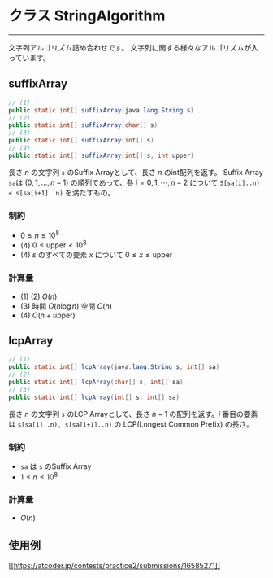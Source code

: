 # クラス StringAlgorithm
- - -

文字列アルゴリズム詰め合わせです。
文字列に関する様々なアルゴリズムが入っています。

## suffixArray

```Java
// (1)
public static int[] suffixArray(java.lang.String s)
// (2)
public static int[] suffixArray(char[] s)
// (3)
public static int[] suffixArray(int[] s)
// (4)
public static int[] suffixArray(int[] s, int upper)
```

長さ $n$ の文字列 `s` のSuffix Arrayとして、長さ $n$ のint配列を返す。 Suffix Array `sa`は $(0,1,\ldots ,n-1)$ の順列であって、各 $i=0,1,\cdots , n-2$ について `S[sa[i]..n) < s[sa[i+1]..n)` を満たすもの。

### 制約

- $0\le n\le 10^8$
- (4) $0\le \mathrm{upper}<10^8$
- (4) $s$ のすべての要素 $x$ について $0\le x\le \mathrm{upper}$

### 計算量

- (1) (2) $O(n)$
- (3) 時間 $O(n\log n)$ 空間 $O(n)$
- (4) $O(n+\mathrm{upper})$

## lcpArray

```Java
// (1)
public static int[] lcpArray(java.lang.String s, int[] sa)
// (2)
public static int[] lcpArray(char[] s, int[] sa)
// (3)
public static int[] lcpArray(int[] s, int[] sa)
```

長さ $n$ の文字列 `s` のLCP Arrayとして、長さ $n-1$ の配列を返す。$i$ 番目の要素は `s[sa[i]..n), s[sa[i+1]..n)` の LCP(Longest Common Prefix) の長さ。

### 制約

- `sa` は `s` のSuffix Array
- $1 \le n \le 10^8$

### 計算量

- $O(n)$

## 使用例
[[https://atcoder.jp/contests/practice2/submissions/16585271]]
